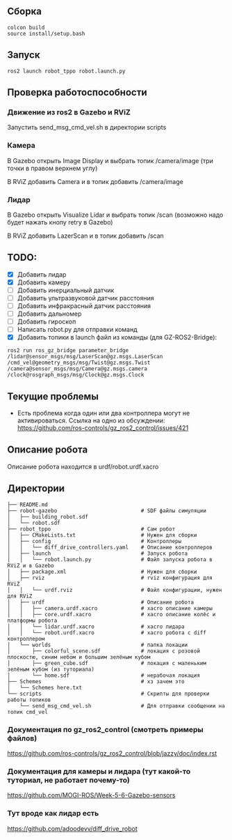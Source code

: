 ## Сборка
```
colcon build
source install/setup.bash
```
## Запуск
```
ros2 launch robot_tppo robot.launch.py
```
## Проверка работоспособности
### Движение из ros2 в Gazebo и RViZ
Запустить send_msg_cmd_vel.sh в директории scripts
### Камера
В Gazebo открыть Image Display и выбрать топик /camera/image (три точки в правом верхнем углу)

В RViZ добавить Camera и в топик добавить /camera/image 
### Лидар
В Gazebo открыть Visualize Lidar и выбрать топик /scan (возможно надо будет нажать кнопу retry в Gazebo)

В RViZ добавить LazerScan и в топик добавить /scan 
## TODO:
- [x] Добавить лидар
- [x] Добавить камеру
- [ ] Добавить инерциальный датчик
- [ ] Добавить ультразвуковой датчик расстояния
- [ ] Добавить инфракрасный датчик расстояния
- [ ] Добавить дальномер
- [ ] Добавить гироскоп
- [ ] Написать robot.py для отправки команд
- [x] Добавить топики в launch файл из команды (для GZ-ROS2-Bridge):
```shell
ros2 run ros_gz_bridge parameter_bridge
/lidar@sensor_msgs/msg/LaserScan@gz.msgs.LaserScan
/cmd_vel@geometry_msgs/msg/Twist@gz.msgs.Twist
/camera@sensor_msgs/msg/Camera@gz.msgs.camera
/clock@rosgraph_msgs/msg/Clock@gz.msgs.Clock
```
## Текущие проблемы
- Есть проблема когда один или два контроллера могут не активироваться. Ссылка на одно из обсуждении: https://github.com/ros-controls/gz_ros2_control/issues/421
## Описание робота 
Описание робота находится в urdf/robot.urdf.xacro
## Директории
```shell
├── README.md                            
├── robot-gazebo                           # SDF файлы симуляции
│   ├── building_robot.sdf
│   └── robot.sdf
├── robot_tppo                             # Сам робот
│   ├── CMakeLists.txt                     # Нужен для сборки
│   ├── config                             # Контроллеры
│   │   └── diff_drive_controllers.yaml    # Описание контроллеров
│   ├── launch                             # Запуск робота
│   │   └── robot.launch.py                # Файл запуска робота в RViZ и в Gazebo
│   ├── package.xml                        # Нужен для сборки
│   ├── rviz                               # rviz конфигурация для RViZ
│   │   └── urdf.rviz                      # Файл конфигурации, нужен для RViZ
│   ├── urdf                               # Описание робота 
│   │   ├── camera.urdf.xacro              # xacro описание камеры 
│   │   ├── core.urdf.xacro                # xacro описание колёс и платформы робота
│   │   └── lidar.urdf.xacro               # xacro лидара 
│   │   └── robot.urdf.xacro               # xacro робота с diff контроллером 
│   └── worlds                             # папка локации
│       ├── colorful_scene.sdf             # локация с розовой плоскостю, синим небом и большим зелёным кубом
│       ├── green_cube.sdf                 # локация с маленьким зелёным кубом (из туториала)
│       └── home.sdf                       # нерабочая локация
├── Schemes                                # хз зачем это
│   └── Schemes here.txt
└── scripts                                # Скрипты для проверки работы топиков             
    └── send_msg_cmd_vel.sh                # Для отправки сообщении на топик cmd_vel
```
### Документация по gz_ros2_control (смотреть примеры файлов)
https://github.com/ros-controls/gz_ros2_control/blob/jazzy/doc/index.rst
### Документация для камеры и лидара (тут какой-то туториал, не работает почему-то)
https://github.com/MOGI-ROS/Week-5-6-Gazebo-sensors
### Тут вроде как лидар есть
https://github.com/adoodevv/diff_drive_robot

